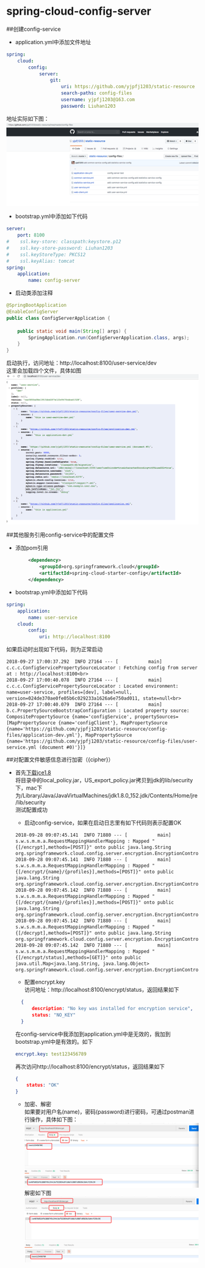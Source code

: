 # spring-cloud-config-server
##创建config-service
* application.yml中添加文件地址
```yaml
spring:
    cloud:
        config:
            server:
                git:
                    uri: https://github.com/yjpfj1203/static-resource
                    search-paths: config-files
                    username: yjpfj1203@163.com
                    password: Liuhan1203
```
地址实际如下图：
![spring-cloud-config-url](https://raw.githubusercontent.com/yjpfj1203/static-resource/master/config-files/images/spring-cloud-config-url.png)
* bootstrap.yml中添加如下代码
```yaml
server:
    port: 8100
#    ssl.key-store: classpath:keystore.p12
#    ssl.key-store-password: Liuhan1203
#    ssl.keyStoreType: PKCS12
#    ssl.keyAlias: tomcat
spring:
    application:
        name: config-server
```
* 启动类添加注释
```java
@SpringBootApplication
@EnableConfigServer
public class ConfigServerApplication {

	public static void main(String[] args) {
		SpringApplication.run(ConfigServerApplication.class, args);
	}
}
```

启动执行，访问地址：http://localhost:8100/user-service/dev<br>
这里会加载四个文件，具体如图
![spring-cloud-config-url](https://raw.githubusercontent.com/yjpfj1203/static-resource/master/config-files/images/user-service-dev-config.png)

##其他服务引用config-service中的配置文件
* 添加pom引用
```xml
        <dependency>
            <groupId>org.springframework.cloud</groupId>
            <artifactId>spring-cloud-starter-config</artifactId>
        </dependency>
```
* bootstrap.yml中添加如下代码
```yaml
spring:
    application:
        name: user-service
    cloud:
        config:
            uri: http://localhost:8100
```
如果启动时出现如下代码，则为正常启动<br>
```test
2018-09-27 17:00:37.292  INFO 27164 --- [           main] c.c.c.ConfigServicePropertySourceLocator : Fetching config from server at : http://localhost:8100<br>
2018-09-27 17:00:40.078  INFO 27164 --- [           main] c.c.c.ConfigServicePropertySourceLocator : Located environment: name=user-service, profiles=[dev], label=null, version=024de370ae0fe05b6c029233a1626a6e750ad011, state=null<br>
2018-09-27 17:00:40.079  INFO 27164 --- [           main] b.c.PropertySourceBootstrapConfiguration : Located property source: CompositePropertySource {name='configService', propertySources=[MapPropertySource {name='configClient'}, MapPropertySource {name='https://github.com/yjpfj1203/static-resource/config-files/application-dev.yml'}, MapPropertySource {name='https://github.com/yjpfj1203/static-resource/config-files/user-service.yml (document #0)'}]}

```
##对配置文件敏感信息进行加密（{cipher}）
* 首先[下载jce1.8](https://www.oracle.com/technetwork/java/javase/downloads/jce8-download-2133166.html)<br>
 将目录中的local_policy.jar，US_export_policy.jar拷贝到jdk的lib/security下，mac下为/Library/Java/JavaVirtualMachines/jdk1.8.0_152.jdk/Contents/Home/jre/lib/security<br>
 测试配置成功<br>
  * 启动config-service，如果在启动日志里有如下代码则表示配置OK
  ```test
  2018-09-28 09:07:45.141  INFO 71880 --- [           main] s.w.s.m.m.a.RequestMappingHandlerMapping : Mapped "{[/encrypt],methods=[POST]}" onto public java.lang.String org.springframework.cloud.config.server.encryption.EncryptionController.encrypt(java.lang.String,org.springframework.http.MediaType)
  2018-09-28 09:07:45.141  INFO 71880 --- [           main] s.w.s.m.m.a.RequestMappingHandlerMapping : Mapped "{[/encrypt/{name}/{profiles}],methods=[POST]}" onto public java.lang.String org.springframework.cloud.config.server.encryption.EncryptionController.encrypt(java.lang.String,java.lang.String,java.lang.String,org.springframework.http.MediaType)
  2018-09-28 09:07:45.142  INFO 71880 --- [           main] s.w.s.m.m.a.RequestMappingHandlerMapping : Mapped "{[/decrypt/{name}/{profiles}],methods=[POST]}" onto public java.lang.String org.springframework.cloud.config.server.encryption.EncryptionController.decrypt(java.lang.String,java.lang.String,java.lang.String,org.springframework.http.MediaType)
  2018-09-28 09:07:45.142  INFO 71880 --- [           main] s.w.s.m.m.a.RequestMappingHandlerMapping : Mapped "{[/decrypt],methods=[POST]}" onto public java.lang.String org.springframework.cloud.config.server.encryption.EncryptionController.decrypt(java.lang.String,org.springframework.http.MediaType)
  2018-09-28 09:07:45.142  INFO 71880 --- [           main] s.w.s.m.m.a.RequestMappingHandlerMapping : Mapped "{[/encrypt/status],methods=[GET]}" onto public java.util.Map<java.lang.String, java.lang.Object> org.springframework.cloud.config.server.encryption.EncryptionController.status()

  ```
  
  * 配置encrypt.key<br>
   访问地址：http://localhost:8100/encrypt/status，返回结果如下
  ```json
    {
        description: "No key was installed for encryption service",
        status: "NO_KEY"
    }
   ```
  在config-service中我添加到application.yml中是无效的，我加到bootstrap.yml中是有效的。如下<br>
  ```yaml
  encrypt.key: test123456789
  ``` 
   再次访问http://localhost:8100/encrypt/status，返回结果如下
  ```json
  {
      status: "OK"
  }
  ```
  * 加密、解密<br>
  如果要对用户名(name)，密码(password)进行密码，可通过postman进行操作，具体如下图：
  ![encrypt](https://raw.githubusercontent.com/yjpfj1203/static-resource/master/config-files/images/encrypt.png)
  解密如下图
  ![decrypt](https://raw.githubusercontent.com/yjpfj1203/static-resource/master/config-files/images/decrypt.png)
  
  



